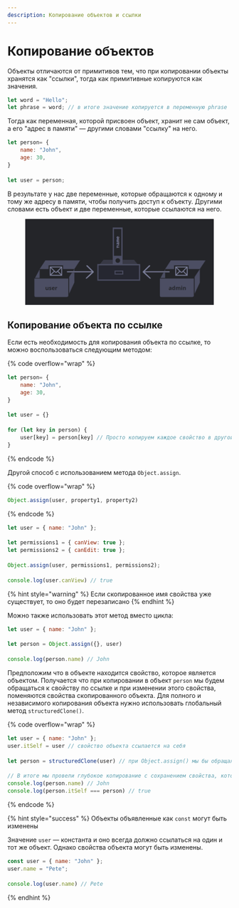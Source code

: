 ```yaml
---
description: Копирование объектов и ссылки
---
```


# Копирование объектов

Объекты отличаются от примитивов тем, что при копировании объекты хранятся как "ссылки", тогда как примитивные копируются как значения.

```javascript
let word = "Hello";
let phrase = word; // в итоге значение копируется в переменную phrase
```

Тогда как переменная, которой присвоен объект, хранит не сам объект, а его "адрес в памяти" — другими словами "ссылку" на него.

```javascript
let person= {
    name: "John",
    age: 30,
}

let user = person;
```

В результате у нас две переменные, которые обращаются к одному и тому же адресу в памяти, чтобы получить доступ к объекту. Другими словами есть объект и две переменные, которые ссылаются на него.

<figure><img src="../.gitbook/assets/image.png" alt=""><figcaption></figcaption></figure>

## Копирование объекта по ссылке

Если есть необходимость для копирования объекта по ссылке, то можно воспользоваться следующим методом:

{% code overflow="wrap" %}
```javascript
let person= {
    name: "John",
    age: 30,
}

let user = {}

for (let key in person) {
    user[key] = person[key] // Просто копируем каждое свойство в другой объект
}
```
{% endcode %}

Другой способ с использованием метода `Object.assign`.

{% code overflow="wrap" %}
```javascript
Object.assign(user, property1, property2)
```
{% endcode %}

```javascript
let user = { name: "John" };

let permissions1 = { canView: true };
let permissions2 = { canEdit: true };

Object.assign(user, permissions1, permissions2);

console.log(user.canView) // true
```

{% hint style="warning" %}
Если скопированное имя свойства уже существует, то оно будет перезаписано
{% endhint %}

Можно также использовать этот метод вместо цикла:

```javascript
let user = { name: "John" };

let person = Object.assign({}, user)

console.log(person.name) // John
```

Предположим что в объекте находится свойство, которое является объектом. Получается что при копировании в объект `person` мы будем обращаться к свойству по ссылке и при изменении этого свойства, поменяются свойства скопированного объекта. Для полного и независимого копирования объекта нужно использовать глобальный метод `structuredClone()`.

{% code overflow="wrap" %}
```javascript
let user = { name: "John" };
user.itSelf = user // свойство объекта ссылается на себя

let person = structuredClone(user) // при Object.assign() мы бы обращались к .itSelf по ссылке, а нам это  не нужно. 

// В итоге мы провели глубокое копирование с сохранением свойства, которое ссылается себя
console.log(person.name) // John
console.log(person.itSelf === person) // true
```
{% endcode %}

{% hint style="success" %}
Объекты объявленные как `const` могут быть изменены

Значение `user` — константа и оно всегда должно ссылаться на один и тот же объект. Однако свойства объекта могут быть изменены.

```javascript
const user = { name: "John" };
user.name = "Pete";

console.log(user.name) // Pete
```
{% endhint %}
